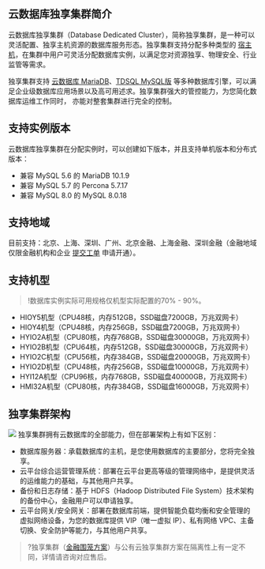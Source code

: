 ## 云数据库独享集群简介
云数据库独享集群（Database Dedicated Cluster），简称独享集群，是一种可以灵活配置、独享主机资源的数据库服务形态。独享集群支持分配多种类型的 [宿主机](https://cloud.tencent.com/document/product/1322/52314)，在集群中用户可灵活分配数据库实例，以满足您对资源独享、物理安全、行业监管等需求。

独享集群支持 [云数据库 MariaDB](https://cloud.tencent.com/document/product/237/1054)、[TDSQL MySQL版](https://cloud.tencent.com/document/product/557/7700) 等多种数据库引擎，可以满足企业级数据库应用场景以及高可用述求。独享集群强大的管控能力，为您简化数据库运维工作同时， 亦能对整套集群进行完全的控制。

## 支持实例版本
云数据库独享集群在分配实例时，可以创建如下版本，并且支持单机版本和分布式版本：
- 兼容 MySQL 5.6 的 MariaDB 10.1.9 
- 兼容 MySQL 5.7 的 Percona 5.7.17
- 兼容 MySQL 8.0 的 MySQL 8.0.18

## 支持地域
目前支持：北京、上海、深圳、广州、北京金融、上海金融、深圳金融（金融地域仅限金融机构和企业 <a href="https://console.cloud.tencent.com/workorder/category">提交工单</a> 申请开通）。

## 支持机型
>!数据库实例实际可用规格仅机型实际配置的70% - 90%。
>
- HIOY5机型（CPU48核，内存512GB，SSD磁盘7200GB，万兆双网卡）
- HIOY4机型（CPU48核，内存256GB，SSD磁盘7200GB，万兆双网卡）
- HYIO2A机型（CPU80核，内存768GB，SSD磁盘30000GB，万兆双网卡）
- HYIO2B机型（CPU64核，内存512GB，SSD磁盘30000GB，万兆双网卡）
- HYIO2C机型（CPU56核，内存384GB，SSD磁盘20000GB，万兆双网卡）
- HYIO2D机型（CPU48核，内存256GB，SSD磁盘10000GB，万兆双网卡）
- HYI12A机型（CPU96核，内存768GB，SSD磁盘40000GB，万兆双网卡）
- HMI32A机型（CPU80核，内存384GB，SSD磁盘16000GB，万兆双网卡）

## 独享集群架构
![](https://mc.qcloudimg.com/static/img/7e89269ea6998d9da3947050212528ea/image.png)
独享集群拥有云数据库的全部能力，但在部署架构上有如下区别：
-	数据库服务器：承载数据库的主机，是您使用数据库的主要部分，您将完全独享。
-	云平台综合运营管理系统：部署在云平台更高等级的管理网络中，是提供灵活的运维能力的基础，与其他用户共享。
-	备份和日志存储：基于 HDFS（Hadoop Distributed File System）技术架构的备份中心，金融用户可以申请独享。
-	云平台网关/安全网关：部署在数据库前端，提供智能负载均衡和安全管理的虚拟网络设备，为您的数据库提供 VIP（唯一虚拟 IP）、私有网络 VPC、主备切换、安全防护等能力，与其他用户共享。

>?独享集群（[金融围笼方案](https://cloud.tencent.com/document/product/1322/52314)）与公有云独享集群方案在隔离性上有一定不同，详情请咨询对应售后。
